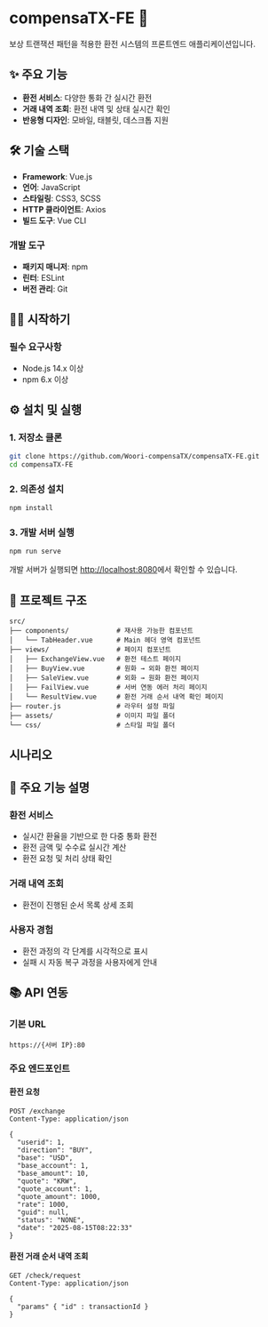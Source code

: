 # compensaTX-FE 🏦

보상 트랜잭션 패턴을 적용한 환전 시스템의 프론트엔드 애플리케이션입니다.

## ✨ 주요 기능

- **환전 서비스**: 다양한 통화 간 실시간 환전
- **거래 내역 조회**: 환전 내역 및 상태 실시간 확인
- **반응형 디자인**: 모바일, 태블릿, 데스크톱 지원

## 🛠 기술 스택

- **Framework**: Vue.js
- **언어**: JavaScript
- **스타일링**: CSS3, SCSS
- **HTTP 클라이언트**: Axios
- **빌드 도구**: Vue CLI

### 개발 도구
- **패키지 매니저**: npm
- **린터**: ESLint
- **버전 관리**: Git

## 🏃‍♂️ 시작하기

### 필수 요구사항
- Node.js 14.x 이상
- npm 6.x 이상

## ⚙️ 설치 및 실행

### 1. 저장소 클론
```bash
git clone https://github.com/Woori-compensaTX/compensaTX-FE.git
cd compensaTX-FE
```

### 2. 의존성 설치
```bash
npm install
```

### 3. 개발 서버 실행
```bash
npm run serve
```
개발 서버가 실행되면 [http://localhost:8080](http://localhost:8080)에서 확인할 수 있습니다.

## 📁 프로젝트 구조

```
src/
├── components/            # 재사용 가능한 컴포넌트
│   └── TabHeader.vue      # Main 헤더 영역 컴포넌트
├── views/                 # 페이지 컴포넌트
│   ├── ExchangeView.vue   # 환전 테스트 페이지
│   ├── BuyView.vue        # 원화 → 외화 환전 페이지
│   ├── SaleView.vue       # 외화 → 원화 환전 페이지
│   ├── FailView.vue       # 서버 연동 에러 처리 페이지
│   └── ResultView.vue     # 환전 거래 순서 내역 확인 페이지
├── router.js              # 라우터 설정 파일
├── assets/                # 이미지 파일 폴더
└── css/                   # 스타일 파일 폴더
```

## 시나리오

## 🔧 주요 기능 설명

### 환전 서비스
- 실시간 환율을 기반으로 한 다중 통화 환전
- 환전 금액 및 수수료 실시간 계산
- 환전 요청 및 처리 상태 확인

### 거래 내역 조회
- 환전이 진행된 순서 목록 상세 조회

### 사용자 경험
- 환전 과정의 각 단계를 시각적으로 표시
- 실패 시 자동 복구 과정을 사용자에게 안내

## 📚 API 연동

### 기본 URL
```
https://{서버 IP}:80
```

### 주요 엔드포인트

#### 환전 요청
```http
POST /exchange
Content-Type: application/json

{
  "userid": 1,
  "direction": "BUY",
  "base": "USD",
  "base_account": 1,
  "base_amount": 10,
  "quote": "KRW",
  "quote_account": 1,
  "quote_amount": 1000,
  "rate": 1000,
  "guid": null,
  "status": "NONE",
  "date": "2025-08-15T08:22:33"
}
```

#### 환전 거래 순서 내역 조회
```http
GET /check/request
Content-Type: application/json

{
  "params" { "id" : transactionId }
}
```
